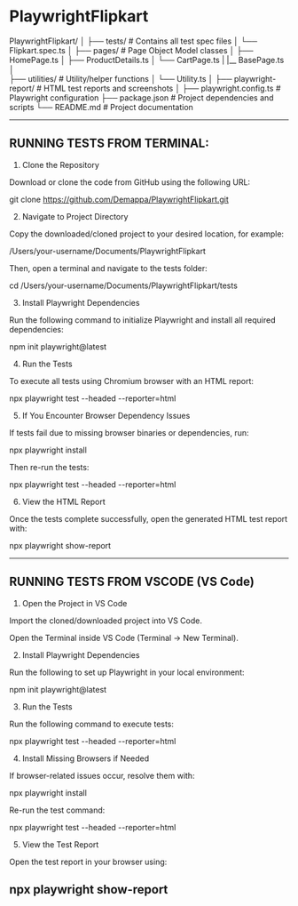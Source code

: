 # PlaywrightFlipkart
PlaywrightFlipkart/
│
├── tests/ # Contains all test spec files
│ └── Flipkart.spec.ts
│
├── pages/ # Page Object Model classes
│ ├── HomePage.ts
│ ├── ProductDetails.ts
│ └── CartPage.ts
| |__ BasePage.ts
│  
├── utilities/ # Utility/helper functions
│ └── Utility.ts
│
├── playwright-report/ # HTML test reports and screenshots
│
├── playwright.config.ts # Playwright configuration
├── package.json # Project dependencies and scripts
└── README.md # Project documentation

---------------------------------------------------------------------------

RUNNING TESTS FROM TERMINAL:
----------------------------------------------------------------------------

1. Clone the Repository

Download or clone the code from GitHub using the following URL:

git clone https://github.com/Demappa/PlaywrightFlipkart.git

2. Navigate to Project Directory

Copy the downloaded/cloned project to your desired location, for example:

/Users/your-username/Documents/PlaywrightFlipkart

Then, open a terminal and navigate to the tests folder:

cd /Users/your-username/Documents/PlaywrightFlipkart/tests

3. Install Playwright Dependencies

Run the following command to initialize Playwright and install all required dependencies:

npm init playwright@latest

4. Run the Tests

To execute all tests using Chromium browser with an HTML report:

npx playwright test --headed --reporter=html

5.  If You Encounter Browser Dependency Issues

If tests fail due to missing browser binaries or dependencies, run:

npx playwright install

Then re-run the tests:

npx playwright test --headed --reporter=html

6. View the HTML Report

Once the tests complete successfully, open the generated HTML test report with:

npx playwright show-report

------------------------------------------------------------------------------------

 RUNNING TESTS FROM VSCODE (VS Code)
 ------------------------------------------------------------------------------------

1. Open the Project in VS Code

Import the cloned/downloaded project into VS Code.

Open the Terminal inside VS Code (Terminal → New Terminal).

2. Install Playwright Dependencies

Run the following to set up Playwright in your local environment:

npm init playwright@latest

3. Run the Tests

Run the following command to execute tests:

npx playwright test --headed --reporter=html

4. Install Missing Browsers if Needed

If browser-related issues occur, resolve them with:

npx playwright install

Re-run the test command:

npx playwright test --headed --reporter=html

5. View the Test Report

Open the test report in your browser using:

npx playwright show-report
------------------------------------------------------------------------------------

